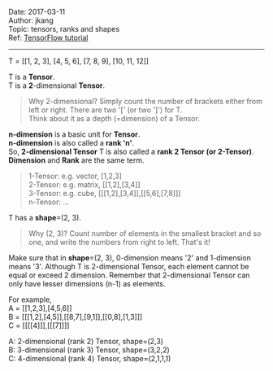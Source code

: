 Date: 2017-03-11  
Author: jkang  
Topic: tensors, ranks and shapes  
Ref: [TensorFlow tutorial](https://www.tensorflow.org/programmers_guide/dims_types)

---

T = [[1, 2, 3], [4, 5, 6], [7, 8, 9], [10, 11, 12]]  

T is a **Tensor**.  
T is a **2**-dimensional **Tensor**.  
>Why 2-dimensional? Simply count the number of brackets either from left or right. There are two '[' (or two ']') for T.   
>Think about it as a depth (=dimension) of a Tensor.

**n-dimension** is a basic unit for **Tensor**.  
**n-dimension** is also called a **rank 'n'**.  
So, **2-dimensional Tensor** T is also called a **rank 2 Tensor (or 2-Tensor)**.  
**Dimension** and **Rank** are the same term.  

>1-Tensor: e.g. vector, [1,2,3]  
>2-Tensor: e.g. matrix, [[1,2],[3,4]]  
>3-Tensor: e.g. cube, [[[1,2],[3,4]],[[5,6],[7,8]]]    
>n-Tensor: ...  

T has a **shape**=(2, 3).  
>Why (2, 3)? Count number of elements in the smallest bracket and so one, and write the numbers from right to left. That's it! 

Make sure that in **shape**=(2, 3), 0-dimension means '2' and 1-dimension means '3'. Although T is 2-dimensional Tensor, each element cannot be equal or exceed 2 dimension. Remember that 2-dimensional Tensor can only have lesser dimensions (n-1) as elements.

For example,  
A = [[1,2,3],[4,5,6]]  
B = [[[1,2],[4,5]],[[8,7],[9,1]],[[0,8],[1,3]]]  
C = [[[[4]]],[[[7]]]]  
  
A: 2-dimensional (rank 2) Tensor, shape=(2,3)  
B: 3-dimensional (rank 3) Tensor, shape=(3,2,2)  
C: 4-dimensional (rank 4) Tensor, shape=(2,1,1,1)  




